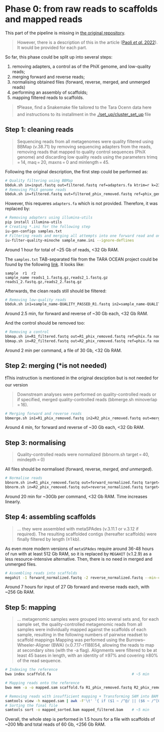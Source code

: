 # Phase 0: from raw reads to scaffolds and mapped reads

This part of the pipeline is missing in [the original repository](https://github.com/SushiLab/magpipe). 
> However, there is a description of this in the article ([Paoli _et al._ 2022](https://www.nature.com/articles/s41586-022-04862-3#Sec7)). It would be provided for each part.

So far, this phase could be split up into several steps:
1. removing adapters, a control as of the PhiX genome, and low-quality reads;
2. merging forward and reverse reads;
3. normalising obtained files (forward, reverse, merged, and unmerged reads)
4. performing an assembly of scaffolds;
5. mapping filtered reads to scaffolds.

> ❗Please, find a Snakemake file tailored to the Tara Ocenn data here and instructions to its installment in the [./set_up/cluster_set_up](https://github.com/GusevaPolina/FreeMetagenomics/blob/main/set_up/cluster_set_up.md) file

## Step 1: cleaning reads
> Sequencing reads from all metagenomes were quality filtered using BBMap (v.38.71) by removing sequencing adapters from the reads, 
> removing reads that mapped to quality control sequences (PhiX genome) and discarding low quality reads using the parameters trimq = 14, maq = 20, maxns = 0 and minlength = 45.

Following the original description, the first step could be performed as:
```bash
# Quality filtering using BBMap
bbduk.sh in=input.fastq out=filtered.fastq ref=adapters.fa ktrim=r k=23 mink=11 hdist=1 tpe tbo qtrim=rl trimq=14 maq=20 maxns=0 minlength=45
# Removing PhiX genome reads
bbduk.sh in=filtered.fastq out=filtered_phix_removed.fastq ref=phix_genome.fa k=31 hdist=1 stats=stats.txt
```

However, this requeres `adapters.fa` which is not provided. Therefore, it was replaced by:
```bash
# Removing adapters using illumina-utils
pip install illumina-utils
# Creating *.ini for the following step
iu-gen-configs samples.txt
# Filtering reads and merging all attempts into one forward read and one reverse read
iu-filter-quality-minoche sample_name.ini --ignore-deflines
```
Around 1 hour for total of ~25 Gb of reads, <32 Gb RAM.

The `samples.txt` TAB-separated file from the TARA OCEAN project could be found by the following [link](http://merenlab.org/data/tara-oceans-mags/files/samples.txt). It looks like:
```
sample	r1	r2
sample_name	reads1_1.fastq.gz,reads2_1.fastq.gz	reads1_2.fastq.gz,reads2_2.fastq.gz
```

Afterwards, the clean reads still should be filtered:
```bash
# Removing low-quality reads
bbduk.sh in1=sample_name-QUALITY_PASSED_R1.fastq in2=sample_name-QUALITY_PASSED_R2.fastq out1=R1_filtered.fastq out2=R2_filtered.fastq qtrim=rl trimq=14 maq=20 maxns=0 minlength=45
```
Around 2.5 min, for forward and reverse of ~30 Gb each, <32 Gb RAM.


And the control should be removed too:
```bash
# Removing a control
bbmap.sh in=R1_filtered.fastq out=R1_phix_removed.fastq ref=phix.fa nodisk
bbmap.sh in=R2_filtered.fastq out=R2_phix_removed.fastq ref=phix.fa nodisk
```
Around 2 min per command, a file of 30 Gb, <32 Gb RAM.

## Step 2: merging (*is not needed)
<aside>
  <p>❗This instruction is mentioned in the original desciption but is not needed for our version </p>
</aside>

> Downstream analyses were performed on quality-controlled reads or if specified, merged quality-controlled reads (bbmerge.sh minoverlap = 16).
```bash
# Merging forward and reverse reads
bbmerge.sh in1=R1_phix_removed.fastq in2=R2_phix_removed.fastq out=merged.fastq outu=unmerged.fastq ihist=histogram.txt minoverlap=16
```
Around 4 min, for forward and reverse of ~30 Gb each, <32 Gb RAM.

## Step 3: normalising
> Quality-controlled reads were normalized (bbnorm.sh target = 40, mindepth = 0)

All files should be normalised (forward, reverse, _merged, and unmerged_).
```bash
# Normalise reads
bbnorm.sh in=R1_phix_removed.fastq out=forward_normalized.fastq target=40 mindepth=0
bbnorm.sh in=R2_phix_removed.fastq out=reverse_normalized.fastq target=40 mindepth=0
```
Around 20 min for ~30Gb per command, <32 Gb RAM. Time increases linearly.

## Step 4: assembling scaffolds
> ... they were assembled with metaSPAdes (v.3.11.1 or v.3.12 if required). The resulting scaffolded contigs (hereafter scaffolds) were finally filtered by length (≥1 kb).

As even more modern versions of `metaSPAdes` require around 36-48 hours of run with at least 512 Gb RAM, so it is replaced by `MEGAHIT` (v.1.2.9) as a less resource-intensive alternative. Then, there is no need in merged and unmerged files.

```bash
# Assembling reads into scaffolds 
megahit -1 forward_normalized.fastq -2 reverse_normalized.fastq --min-contig-len 1000 -o output_folder --num-cpu-threads 80
```
Around 7 hours for input of 27 Gb forward and reverse reads each, with ~256 Gb RAM.

## Step 5: mapping
> ... metagenomic samples were grouped into several sets and, for each sample set, the quality-controlled metagenomic reads from all samples were individually mapped against the scaffolds of each sample, resulting in the following numbers of pairwise readset to scaffold mappings
> Mapping was performed using the Burrows–Wheeler-Aligner (BWA) (v.0.7.17-r1188)54, allowing the reads to map at secondary sites (with the -a flag). 
> Alignments were filtered to be at least 45 bases in length, with an identity of ≥97% and covering ≥80% of the read sequence. 

```bash
# Indexing the reference
bwa index scaffold.fa                                     # ~5 min

# Mapping reads onto the reference
bwa mem -a -o mapped.sam scaffold.fa R1_phix_removed.fastq R2_phix_removed.fastq   # 1 hour with -t 10

# Removing reads with insufficient mapping + Transforming SAM into BAM
samtools view -h mapped.sam | awk -F'\t' '{ if ($1 ~ /^@/ || ($6 ~ /^[0-9]+M$/ && $5 >= 45 && (($4 + $5) / length($10)) >= 0.8)) print }' | samtools view -bS -F 4 - > mapped_filtered.bam                 # ~5 min
# Sorting the final file
samtools sort -o mapped_sorted.bam mapped_filtered.bam    # ~5 min
```

Overall, the whole step is performed in 1.5 hours for a file with scaffolds of ~200 Mb and total reads of 60 Gb, <256 Gb RAM.

